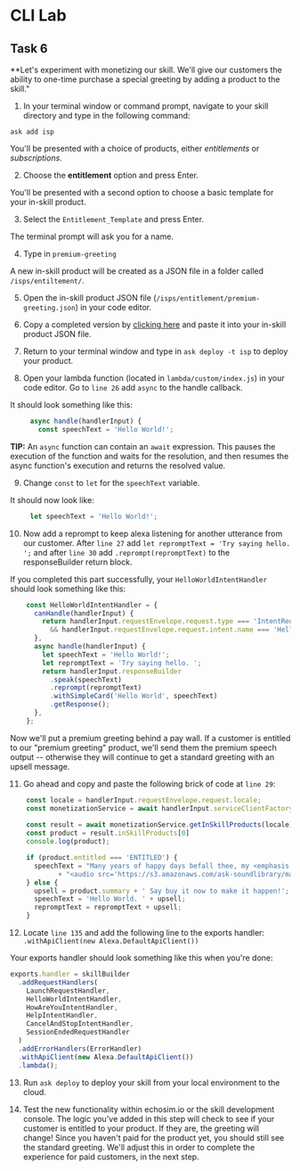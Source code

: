 # CLI Lab
## Task 6

  **Let's experiment with monetizing our skill. We'll give our customers the ability to one-time purchase a special greeting by adding a product to the skill."

1. In your terminal window or command prompt, navigate to your skill directory and type in the following command:  
  
```
ask add isp
```

You'll be presented with a choice of products, either *entitlements* or *subscriptions*.

2. Choose the **entitlement** option and press Enter.

You'll be presented with a second option to choose a basic template for your in-skill product. 

3. Select the `Entitlement_Template` and press Enter.

The terminal prompt will ask you for a name.

4. Type in `premium-greeting`

A new in-skill product will be created as a JSON file in a folder called `/isps/entiltement/`. 

5. Open the in-skill product JSON file (`/isps/entitlement/premium-greeting.json`) in your code editor.

6. Copy a completed version by [clicking here](https://github.com/alexa/alexa-cookbook/blob/master/labs/CLI/assets/premium-greetings.json) and paste it into your in-skill product JSON file.

7. Return to your terminal window and type in `ask deploy -t isp` to deploy your product.

8. Open your lambda function (located in `lambda/custom/index.js`) in your code editor. Go to `line 26` add `async` to the handle callback. 

It should look something like this:   

```javascript
     async handle(handlerInput) {
       const speechText = 'Hello World!';
```

**TIP:** An `async` function can contain an `await` expression. This pauses the execution of the function and waits for the  resolution, and then resumes the async function's execution and returns the resolved value.

9. Change `const` to `let` for the `speechText` variable. 

It should now look like:
```javascript
     let speechText = 'Hello World!';
```

10. Now add a reprompt to keep alexa listening for another utterance from our customer. After `line 27` add `let repromptText = 'Try saying hello. ';` and after `line 30` add `.reprompt(repromptText)` to the responseBuilder return block. 

If you completed this part successfully, your `HelloWorldIntentHandler` should look something like this:

```javascript
	const HelloWorldIntentHandler = {
	  canHandle(handlerInput) {
	    return handlerInput.requestEnvelope.request.type === 'IntentRequest'
	      && handlerInput.requestEnvelope.request.intent.name === 'HelloWorldIntent';
	  },
	  async handle(handlerInput) {
	    let speechText = 'Hello World!';
	    let repromptText = 'Try saying hello. ';
	    return handlerInput.responseBuilder
	      .speak(speechText)
	      .reprompt(repromptText)
	      .withSimpleCard('Hello World', speechText)
	      .getResponse();
	  },
	};
```

Now we'll put a premium greeting behind a pay wall. If a customer is entitled to our "premium greeting" product, we'll send them the premium speech output -- otherwise they will continue to get a standard greeting with an upsell message.
	
11. Go ahead and copy and paste the following brick of code at `line 29`:

```javascript
    const locale = handlerInput.requestEnvelope.request.locale;
    const monetizationService = await handlerInput.serviceClientFactory.getMonetizationServiceClient();
  
    const result = await monetizationService.getInSkillProducts(locale);
    const product = result.inSkillProducts[0]
    console.log(product);

    if (product.entitled === 'ENTITLED') {
      speechText = "Many years of happy days befall thee, my <emphasis level='strong'>gracious</emphasis> sovereign." 
      		+ "<audio src='https://s3.amazonaws.com/ask-soundlibrary/magic/amzn_sfx_fairy_melodic_chimes_01.mp3'/>";
    } else {
      upsell = product.summary + ' Say buy it now to make it happen!';
      speechText = 'Hello World. ' + upsell;
      repromptText = repromptText + upsell;
    }
```
	
12. Locate `line 135` and add the following line to the exports handler:
`  .withApiClient(new Alexa.DefaultApiClient())`

Your exports handler should look something like this when you're done:
```javascript
exports.handler = skillBuilder
  .addRequestHandlers(
    LaunchRequestHandler,
    HelloWorldIntentHandler,
    HowAreYouIntentHandler,
    HelpIntentHandler,
    CancelAndStopIntentHandler,
    SessionEndedRequestHandler
  )
  .addErrorHandlers(ErrorHandler)
  .withApiClient(new Alexa.DefaultApiClient())
  .lambda();
```

13. Run `ask deploy` to deploy your skill from your local environment to the cloud. 

14. Test the new functionality within echosim.io or the skill development console. The logic you've added in this step will check to see if your customer is entitled to your product. If they are, the greeting will change! Since you haven't paid for the product yet, you should still see the standard greeting. We'll adjust this in order to complete the experience for paid customers, in the next step.

